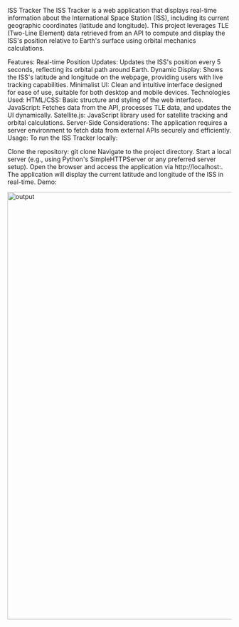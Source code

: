 ISS Tracker
The ISS Tracker is a web application that displays real-time information about the International Space Station (ISS), including its current geographic coordinates (latitude and longitude). This project leverages TLE (Two-Line Element) data retrieved from an API to compute and display the ISS's position relative to Earth's surface using orbital mechanics calculations.

Features:
Real-time Position Updates: Updates the ISS's position every 5 seconds, reflecting its orbital path around Earth.
Dynamic Display: Shows the ISS's latitude and longitude on the webpage, providing users with live tracking capabilities.
Minimalist UI: Clean and intuitive interface designed for ease of use, suitable for both desktop and mobile devices.
Technologies Used:
HTML/CSS: Basic structure and styling of the web interface.
JavaScript: Fetches data from the API, processes TLE data, and updates the UI dynamically.
Satellite.js: JavaScript library used for satellite tracking and orbital calculations.
Server-Side Considerations: The application requires a server environment to fetch data from external APIs securely and efficiently.
Usage:
To run the ISS Tracker locally:

Clone the repository: git clone <repository-url>
Navigate to the project directory.
Start a local server (e.g., using Python's SimpleHTTPServer or any preferred server setup).
Open the browser and access the application via http://localhost:<port>.
The application will display the current latitude and longitude of the ISS in real-time.
Demo:

<img width="959" alt="output" src="https://github.com/ashokthota333/iss_tracker/assets/109545754/ff16ee36-ce84-43cf-a798-295feb6cffa4">

